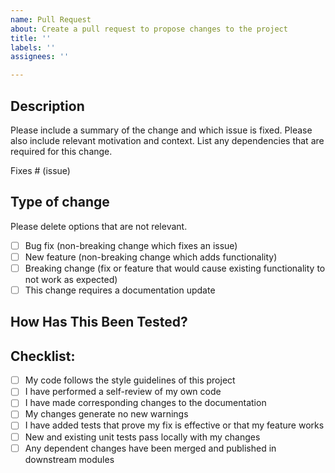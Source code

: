 ```yaml
---
name: Pull Request
about: Create a pull request to propose changes to the project
title: ''
labels: ''
assignees: ''

---
```


## Description

Please include a summary of the change and which issue is fixed. Please also include relevant motivation and context. List any dependencies that are required for this change.

Fixes # (issue)

## Type of change

Please delete options that are not relevant.

- [ ] Bug fix (non-breaking change which fixes an issue)
- [ ] New feature (non-breaking change which adds functionality)
- [ ] Breaking change (fix or feature that would cause existing functionality to not work as expected)
- [ ] This change requires a documentation update

## How Has This Been Tested?

<!--
**Unit Tests:**
- Add a unit test for the `calculateAmount` method to ensure invalid inputs are handled correctly.
  - Test A: Pass an invalid number (e.g., "abc") and verify that an error message is returned.
  - Test B: Pass a negative number and verify that the appropriate error message is returned.

**Integration Tests:**
- Perform an integration test for the new PDF export feature.
  - Test C: Verify that the PDF file is generated correctly and contains the calculated values and the date.

**Manual Tests:**
- Manually test the application by entering various valid and invalid numbers and verifying the results.
- Manually export the results as a PDF and check the contents of the generated PDF files.
-->

## Checklist:

- [ ] My code follows the style guidelines of this project
- [ ] I have performed a self-review of my own code
- [ ] I have made corresponding changes to the documentation
- [ ] My changes generate no new warnings
- [ ] I have added tests that prove my fix is effective or that my feature works
- [ ] New and existing unit tests pass locally with my changes
- [ ] Any dependent changes have been merged and published in downstream modules
